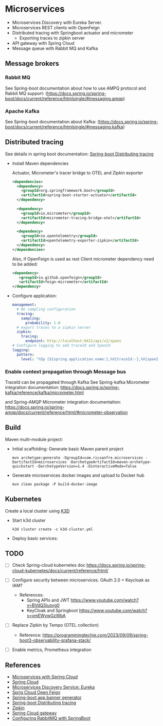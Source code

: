 # Microservices

- Microservices Discovery with Eureka Server.
- Microservices REST clients with OpenFeign
- Distributed tracing with Springboot actuator and micrometer
    - Exporting traces to zipkin server
- API gateway with Spring Cloud
- Message queue with Rabbit MQ and Kafka

## Message brokers

### Rabbit MQ

See Spring-boot documentation about how to use AMPQ protocol and Rabbit MQ support: (https://docs.spring.io/spring-boot/docs/current/reference/htmlsingle/#messaging.amqp)

### Apache Kafka 

See Spring-boot documentation about Kafka: (https://docs.spring.io/spring-boot/docs/current/reference/htmlsingle/#messaging.kafka)

## Distributed tracing

See details in spring boot documentation: [Spring-boot Distributing tracing](https://docs.spring.io/spring-boot/docs/current/reference/htmlsingle/#actuator.micrometer-tracing)

- Install Maven dependencies
  
  Actuator, Micrometer's tracer bridge to OTEL and Zipkin exporter

  ```xml
  <dependencies>
    <dependency>
      <groupId>org.springframework.boot</groupId>
      <artifactId>spring-boot-starter-actuator</artifactId>
    </dependency>
    
    <dependency>
      <groupId>io.micrometer</groupId>
      <artifactId>micrometer-tracing-bridge-otel</artifactId>
    </dependency>
    
    <dependency>
      <groupId>io.opentelemetry</groupId>
      <artifactId>opentelemetry-exporter-zipkin</artifactId>
    </dependency> 
  </dependencies> 
  ```
  
  Also, if OpenFeign is used as rest Client micrometer dependency need to be added:

  ```xml
  <dependency>
     <groupId>io.github.openfeign</groupId>
     <artifactId>feign-micrometer</artifactId>
  </dependency>
  ```

- Configure application:

  ```yaml
  management:
    # No sampling configuration
    tracing:
      sampling:
        probability: 1.0
    # export traces to a zipkin server
    zipkin:
      tracing:
        endpoint: http://localhost:9411/api/v2/spans
  # Configure logging to add traceId and SpanId
  logging:
    pattern:
      level: "%5p [${spring.application.name:},%X{traceId:-},%X{spanId:-}]"
  ```
  
### Enable context propagation through Message bus

TraceId can be propagated through Kafka
See Spring-kafka Micrometer integration documentation: https://docs.spring.io/spring-kafka/reference/kafka/micrometer.html

and Spring-AMQP Micrometer integration documentation: https://docs.spring.io/spring-amqp/docs/current/reference/html/#micrometer-observation 


## Build

Maven multi-module project:

- Initial scaffolding: Generate basic Maven parent project

  ```shell
  mvn archetype:generate -DgroupId=com.ricsanfre.microservices -DartifactId=microservices -DarchetypeArtifactId=maven-archetype-quickstart -DarchetypeVersion=1.4 -DinteractiveMode=false
  ```


- Generate microservices docker images and upload to Docker hub

  ```shell
  mvn clean package -P build-docker-image
  ```

## Kubernetes

Create a local cluster using [K3D](https://k3d.io/)

- Start k3d cluster

  ```shell
  k3d cluster create -c k3d-cluster.yml
  ```
  
- Deploy basic services:

  

## TODO

- [ ] Check Spring-cloud kubernetes doc https://docs.spring.io/spring-cloud-kubernetes/docs/current/reference/html/
- [ ] Configure security between microservices. OAuth 2.0 + Keycloak as IAM?
  - References:
    - Spring APIs and JWT https://www.youtube.com/watch?v=BVdQ3iuovg0
    - KeyCloak and Springboot https://www.youtube.com/watch?v=vmEWywGzWbA
- [ ] Replace Zipkin by Tempo (OTEL collection)
  - Reference: https://programmingtechie.com/2023/09/09/spring-boot3-observability-grafana-stack/

- [ ] Enable metrics, Prometheus integration

## References

- [Microservices with Spring Cloud](https://spring.io/microservices)
- [Spring Cloud](https://spring.io/cloud)
- [Microservices Discovery Service: Eureka ](https://cloud.spring.io/spring-cloud-netflix/reference/html/)
- [Sprig Cloud Open Feign](https://spring.io/projects/spring-cloud-openfeign)
- [Spring-boot app banner generator](https://devops.datenkollektiv.de/banner.txt/index.html)
- [Spring-boot Distributing tracing](https://docs.spring.io/spring-boot/docs/current/reference/htmlsingle/#actuator.micrometer-tracing)
- [Zipkin](https://zipkin.io/)
- [Spring Cloud gateway](https://spring.io/projects/spring-cloud-gateway)
- [Configuring RabbitMQ with SpringBoot](https://docs.spring.io/spring-boot/docs/current/reference/htmlsingle/#messaging.amqp)